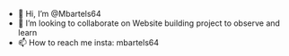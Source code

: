 - 👋 Hi, I’m @Mbartels64
- 💞️ I’m looking to collaborate on Website building project to observe and learn
- 📫 How to reach me insta: mbartels64

<!---
Mbartels64/Mbartels64 is a ✨ special ✨ repository because its `README.md` (this file) appears on your GitHub profile.
You can click the Preview link to take a look at your changes.
--->
